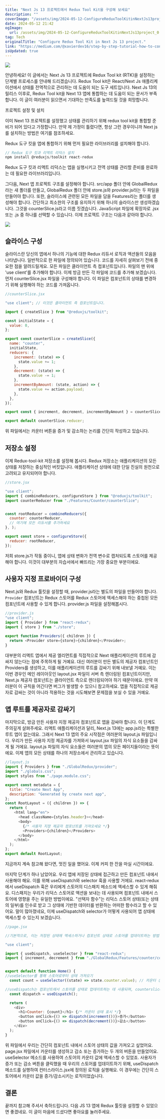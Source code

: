 ```yaml
---
title: "Next Js 13 프로젝트에서 Redux Tool Kit을 구성해 보세요"
description: ""
coverImage: "/assets/img/2024-05-12-ConfigureReduxToolKitinNextJs13project_0.png"
date: 2024-05-12 21:42
ogImage: 
  url: /assets/img/2024-05-12-ConfigureReduxToolKitinNextJs13project_0.png
tag: Tech
originalTitle: "Configure Redux Tool Kit in Next Js 13 project."
link: "https://medium.com/@xavierdev16/step-by-step-tutorial-how-to-configure-redux-tool-kit-in-next-js-13-app-3595460d11e5"
isUpdated: true
---
```





<img src="/assets/img/2024-05-12-ConfigureReduxToolKitinNextJs13project_0.png" />

안녕하세요! 이 글에서는 Next Js 13 프로젝트에 Redux Tool kit (RTK)을 설정하는 단계별 프로세스를 안내해 드리겠습니다. Redux Tool kit은 React/Next Js 애플리케이션에서 상태를 전역적으로 관리하는 데 도움이 되는 도구 세트입니다. Next Js 13의 릴리스 이후로, Redux Tool kit을 Next 13 앱에 통합하는 데 도움이 되는 문서가 부족합니다. 이 글이 여러분이 읽으면서 기대하는 만족도를 높여드릴 것을 희망합니다.

프로젝트 설정 및 설치

이미 Next 13 프로젝트를 설정했고 상태를 관리하기 위해 redux tool kit을 통합할 준비가 되어 있다고 가정합니다. 만약 제 가정이 틀렸다면, 항상 그런 경우이니까 Next js를 설치하는 방법은 여기를 참조하세요.



Redux 도구 킷을 앱에 통합하기 위해 먼저 필요한 라이브러리를 설치해야 합니다.

```js
// Redux 도구 킷과 리액트 리덕스 설치
npm install @reduxjs/toolkit react-redux
```

Redux 도구 킷과 리액트 리덕스는 앱을 실행시키고 전역 상태를 관리할 준비를 완료하는 데 필요한 라이브러리입니다.

그다음, Next 앱 프로젝트 구조를 설정해야 합니다. src/app 폴더 안에 GlobalRedux라는 새 폴더를 만들고, GlobalRedux 폴더 안에 store.js와 provider.js라는 두 파일을 만들어야 합니다. 또한, 슬라이스에 관련된 모든 파일을 담을 Features라는 폴더를 생성해야 합니다. 간단하고 최소한의 구조를 유지하기 위해 하나의 슬라이스만 생성하겠습니다. 그것을 counterSlice.js라고 이름 짓겠습니다. JavaScript 파일에 확장자로 .jsx 또는 .js 중 하나를 선택할 수 있습니다. 이제 프로젝트 구조는 다음과 같아야 합니다.



<img src="/assets/img/2024-05-12-ConfigureReduxToolKitinNextJs13project_1.png" />

## 슬라이스 구성

슬라이스란 당신의 앱에서 하나의 기능에 대한 Redux 리듀서 로직과 액션들의 모음을 나타냅니다. 일반적으로 한 파일에 정의되어 있습니다. 코드를 자세히 살펴보기 전에 중요한 점을 알려드릴게요. 모든 파일은 클라이언트 측 컴포넌트입니다. 파일의 맨 위에 'use client'를 추가해야 합니다. 이제 방금 만든 각 파일에 코드를 추가해 보겠습니다. 먼저 counterSlice.jsx 파일을 구성해야 합니다. 이 파일은 컴포넌트의 상태를 변경하기 위해 실행해야 하는 코드를 가져옵니다.

```js
//counterSlice.jsx

"use client"; // 이것은 클라이언트 측 컴포넌트입니다.

import { createSlice } from "@reduxjs/toolkit";

const initialState = {
  value: 0,
};

export const counterSlice = createSlice({
  name: "counter",
  initialState,
  reducers: {
    increment: (state) => {
      state.value += 1;
    },
    decrement: (state) => {
      state.value -= 1;
    },
    incrementByAmount: (state, action) => {
      state.value += action.payload;
    },
  },
});

export const { increment, decrement, incrementByAmount } = counterSlice.actions

export default counterSlice.reducer;
```



위 파일에서는 카운터 버튼을 증가 및 감소하는 논리를 간단히 작성하고 있습니다.

## 저장소 설정

이제 Redux-tool-kit 저장소를 설정해 봅시다. Redux 저장소는 애플리케이션의 모든 상태를 저장하는 중심적인 버킷입니다. 애플리케이션 상태에 대한 단일 진실의 원천으로 고려되고 유지되어야 합니다.

```js
//store.jsx

"use client";
import { combineReducers, configureStore } from "@reduxjs/toolkit";
import counterReducer from "./Features/Counter/counterSlice";


const rootReducer = combineReducers({
  counter: counterReducer,
  // 여기에 모든 리듀서를 추가하세요
}, );

export const store = configureStore({
  reducer: rootReducer,
});
```



저희 store.js가 작동 중이니, 앱에 상태 변화가 전역 변수로 캡처되도록 스토어를 제공해야 합니다. 이것이 대부분의 자습서에서 빠뜨리는 가장 중요한 부분이에요.

## 사용자 지정 프로바이더 구성

Next.js와 Redux 툴킷을 설정할 때, provider.js라는 별도의 파일을 만들어야 합니다. `Provider` 컴포넌트는 Redux 스토어를 Redux 스토어에 액세스해야 하는 중첩된 모든 컴포넌트에 사용할 수 있게 합니다. provider.js 파일을 설정해봅시다.

```js
//provider.js
"use client";
import { Provider } from "react-redux";
import { store } from "./store";

export function Providers({ children }) {
  return <Provider store={store}>{children}</Provider>;
}
```



대부분의 리액트 앱에서 제공 엘리먼트를 직접적으로 Next 애플리케이션의 루트에 감싸지 않는다는 점에 주목하게 될 거예요. 대신 여러분이 만든 별도의 제공자 컴포넌트인 Providers를 생성하고, 이를 애플리케이션의 루트를 감싸기 위해 내보낼 거예요. 이는 이번 경우인 메인 레이아웃인 layout.jsx 파일이 서버 측 렌더링된 컴포넌트이지만, Next.js 제공자 컴포넌트는 클라이언트 측으로 렌더링되어야 하기 때문이에요. 만약 여러분이 이 규칙을 어긴다면 버그가 발생할 수 있으니 참고하세요. 앱을 직접적으로 제공자로 감싸는 것이 아니라 적용하는 것을 시도해보면 문제점을 보실 수 있을 거예요.

## 앱 루트를 제공자로 감싸기

마지막으로, 방금 만든 사용자 지정 제공자 컴포넌트로 앱을 감싸야 합니다. 이 단계도 주의깊게 살펴주세요. 리액트 애플리케이션과 달리, Next.js 13에는 app.js라는 특별한 루트 앱이 없는데요. 그래서 Next 13 앱의 주요 시작점은 여러분의 layout.js 파일입니다. 우리가 만든 사용자 지정 제공자를 가져와서 layout.jsx 파일의 자식 요소들을 감싸게 될 거에요. layout.js 파일의 자식 요소들은 여러분의 앱의 모든 페이지들이라는 뜻이에요. 이제 앱의 모든 상태를 하나의 저장소에서 관리하고 있습니다.

```js
//layout.js
import { Providers } from "./GlobalRedux/provider";
import "./globals.css";
import styles from "./page.module.css";

export const metadata = {
  title: "Create Next App",
  description: "Generated by create next app",
};
const RootLayout = ({ children }) => {
  return (
    <html lang="en">
      <head className={styles.header}></head>
      <body>
        {/* 사용자 지정 제공자 컴포넌트를 가져오세요 */}
        <Providers>{children}</Providers>
      </body>
    </html>
  );
};
export default RootLayout;
```



지금까지 계속 참고해 왔다면, 멋진 일을 했어요. 이제 커피 한 잔을 마실 시간이에요.

마지막 단계가 하나 남았어요. 우리 앱에 저장된 상태에 접근하고 만든 컴포넌트 내에서 사용해야 해요. 이를 위해 useDispatch와 selector 훅을 사용할 거에요. react-redux에서 useDispatch 훅은 우리에게 스토어의 디스패치 메소드에 액세스할 수 있게 해줘요. 디스패치는 우리가 리덕스 스토어로 액션을 보내는 데 사용되며 컴포넌트 내에서 스토어에 영향을 주는 유일한 방법이에요. "선택자 함수"는 리덕스 스토어 상태(또는 상태의 일부)를 인수로 받고 그 상태에 기반한 데이터를 반환하는 어떠한 함수라고 할 수 있어요. 말이 많아졌네요, 이제 useDispatch와 selector가 어떻게 사용되어 앱 상태에 액세스할 수 있는지 보겠습니다.

```js
//page.jsx

//기본적으로, 이는 저장된 상태에 액세스하거나 컴포넌트 상태로 스토어를 업데이트하는 방법입니다.

"use client";

import { useDispatch, useSelector } from "react-redux";
import { increment, decrement } from "./GlobalRedux/Features/counter/counterSlice";


export default function Home() {
//useSelector를 통해 스토어로부터 상태 가져오기
  const count = useSelector((state) => state.counter.value); // 카운터 상태에 액세스

//useDispatch는 컴포넌트에서 스토어를 상태로 업데이트하는 데 사용되며, counterslice.js 내에서 정의된 로직에 따라 정의됩니다
  const dispatch = useDispatch();

  return (
    <div>
      <h1>Counter: {count}</h1> {/* 카운터 상태 표시 */}
      <button onClick={() => dispatch(increment())}>증가</button>
      <button onClick={() => dispatch(decrement())}>감소</button>
    </div>
  );
}
```

위 파일에서 우리는 간단히 컴포넌트 내에서 스토어 상태의 값을 가져오고 싶었어요. page.jsx 파일에서 카운터를 생성하고 감소 또는 증가하는 두 개의 버튼을 만들었어요. useSelector 메소드를 사용하여 스토어의 카운터 값에 액세스할 수 있었죠. 사용자가 증가 또는 감소 버튼을 클릭했을 때 우리의 스토어를 업데이트하기 위해, useDispatch 메소드를 실행하여 컨터스라이스.jsx에 정의된 로직을 실행해요. 이 경우에는 간단히 스토어에서 카운터 값을 증가/감소시키는 로직이었습니다.



## 결론

끝까지 참고해 주셔서 축하드립니다. 다음 JS 13 앱에 Redux 툴킷을 설정할 수 있었으면 좋겠네요. 이 글이 마음에 드셨다면 좋아요를 눌러주세요.